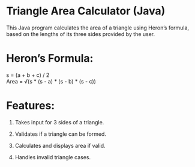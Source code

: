 #  Triangle Area Calculator (Java)
This Java program calculates the area of a triangle using Heron’s formula, based on the lengths of its three sides provided by the user.
# Heron’s Formula:
s = (a + b + c) / 2  
Area = √(s * (s - a) * (s - b) * (s - c))
# Features:
1. Takes input for 3 sides of a triangle.

2. Validates if a triangle can be formed.

3. Calculates and displays area if valid.

4. Handles invalid triangle cases.
